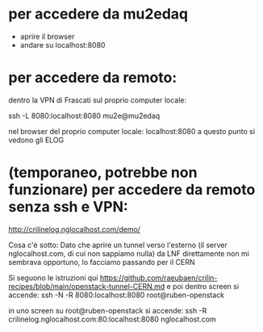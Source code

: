 # per accedere da mu2edaq
- aprire il browser
- andare su localhost:8080

# per accedere da remoto:
dentro la VPN di Frascati sul proprio computer locale:

ssh -L 8080:localhost:8080 mu2e@mu2edaq

nel browser del proprio computer locale:
localhost:8080
a questo punto si vedono gli ELOG


# (temporaneo, potrebbe non funzionare) per accedere da remoto senza ssh e VPN:
http://crilinelog.nglocalhost.com/demo/

Cosa c'è sotto:
Dato che aprire un tunnel verso l'esterno (il server nglocalhost.com, di cui non sappiamo nulla) da LNF direttamente non mi sembrava opportuno, lo facciamo passando per il CERN

Si seguono le istruzioni qui https://github.com/raeubaen/crilin-recipes/blob/main/openstack-tunnel-CERN.md
e poi dentro screen si accende:
ssh -N -R 8080:localhost:8080 root@ruben-openstack

in uno screen su root@ruben-openstack si accende:
ssh -R crilinelog.nglocalhost.com:80:localhost:8080 nglocalhost.com
